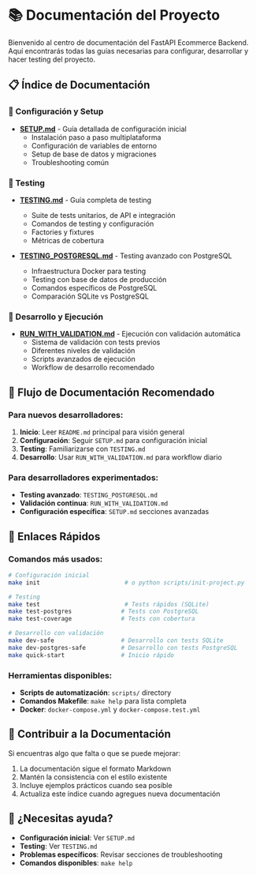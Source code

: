 # 📚 Documentación del Proyecto

Bienvenido al centro de documentación del FastAPI Ecommerce Backend. Aquí encontrarás todas las guías necesarias para configurar, desarrollar y hacer testing del proyecto.

## 📋 Índice de Documentación

### 🚀 Configuración y Setup
- **[SETUP.md](SETUP.md)** - Guía detallada de configuración inicial
  - Instalación paso a paso multiplataforma
  - Configuración de variables de entorno
  - Setup de base de datos y migraciones
  - Troubleshooting común

### 🧪 Testing
- **[TESTING.md](TESTING.md)** - Guía completa de testing
  - Suite de tests unitarios, de API e integración
  - Comandos de testing y configuración
  - Factories y fixtures
  - Métricas de cobertura

- **[TESTING_POSTGRESQL.md](TESTING_POSTGRESQL.md)** - Testing avanzado con PostgreSQL
  - Infraestructura Docker para testing
  - Testing con base de datos de producción
  - Comandos específicos de PostgreSQL
  - Comparación SQLite vs PostgreSQL

### 🔧 Desarrollo y Ejecución
- **[RUN_WITH_VALIDATION.md](RUN_WITH_VALIDATION.md)** - Ejecución con validación automática
  - Sistema de validación con tests previos
  - Diferentes niveles de validación
  - Scripts avanzados de ejecución
  - Workflow de desarrollo recomendado

## 🎯 Flujo de Documentación Recomendado

### Para nuevos desarrolladores:
1. **Inicio**: Leer `README.md` principal para visión general
2. **Configuración**: Seguir `SETUP.md` para configuración inicial
3. **Testing**: Familiarizarse con `TESTING.md`
4. **Desarrollo**: Usar `RUN_WITH_VALIDATION.md` para workflow diario

### Para desarrolladores experimentados:
- **Testing avanzado**: `TESTING_POSTGRESQL.md`
- **Validación continua**: `RUN_WITH_VALIDATION.md`
- **Configuración específica**: `SETUP.md` secciones avanzadas

## 🔗 Enlaces Rápidos

### Comandos más usados:
```bash
# Configuración inicial
make init                        # o python scripts/init-project.py

# Testing
make test                        # Tests rápidos (SQLite)
make test-postgres              # Tests con PostgreSQL
make test-coverage              # Tests con cobertura

# Desarrollo con validación
make dev-safe                   # Desarrollo con tests SQLite
make dev-postgres-safe          # Desarrollo con tests PostgreSQL
make quick-start                # Inicio rápido
```

### Herramientas disponibles:
- **Scripts de automatización**: `scripts/` directory
- **Comandos Makefile**: `make help` para lista completa
- **Docker**: `docker-compose.yml` y `docker-compose.test.yml`

## 📖 Contribuir a la Documentación

Si encuentras algo que falta o que se puede mejorar:

1. La documentación sigue el formato Markdown
2. Mantén la consistencia con el estilo existente
3. Incluye ejemplos prácticos cuando sea posible
4. Actualiza este índice cuando agregues nueva documentación

## 🚀 ¿Necesitas ayuda?

- **Configuración inicial**: Ver `SETUP.md`
- **Testing**: Ver `TESTING.md`
- **Problemas específicos**: Revisar secciones de troubleshooting
- **Comandos disponibles**: `make help`

